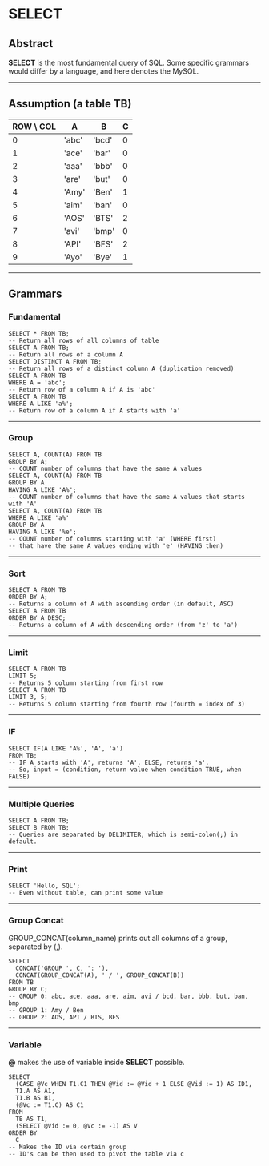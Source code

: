 # SELECT

## Abstract

**SELECT** is the most fundamental query of SQL. Some specific grammars would differ by a language, and here denotes the MySQL. 

---

## Assumption (a table TB)

| ROW \ COL | A     | B     | C    |
| --------- | ----- | ----- | ---- |
| 0         | 'abc' | 'bcd' | 0    |
| 1         | 'ace' | 'bar' | 0    |
| 2         | 'aaa' | 'bbb' | 0    |
| 3         | 'are' | 'but' | 0    |
| 4         | 'Amy' | 'Ben' | 1    |
| 5         | 'aim' | 'ban' | 0    |
| 6         | 'AOS' | 'BTS' | 2    |
| 7         | 'avi' | 'bmp' | 0    |
| 8         | 'API' | 'BFS' | 2    |
| 9         | 'Ayo' | 'Bye' | 1    |

---

## Grammars

### Fundamental

```mysql
SELECT * FROM TB;
-- Return all rows of all columns of table
SELECT A FROM TB;
-- Return all rows of a column A
SELECT DISTINCT A FROM TB;
-- Return all rows of a distinct column A (duplication removed)
SELECT A FROM TB 
WHERE A = 'abc';
-- Return row of a column A if A is 'abc'
SELECT A FROM TB 
WHERE A LIKE 'a%';
-- Return row of a column A if A starts with 'a'
```

---

### Group

```mysql
SELECT A, COUNT(A) FROM TB
GROUP BY A;
-- COUNT number of columns that have the same A values
SELECT A, COUNT(A) FROM TB
GROUP BY A
HAVING A LIKE 'A%';
-- COUNT number of columns that have the same A values that starts with 'A'
SELECT A, COUNT(A) FROM TB
WHERE A LIKE 'a%'
GROUP BY A
HAVING A LIKE '%e';
-- COUNT number of columns starting with 'a' (WHERE first)
-- that have the same A values ending with 'e' (HAVING then)
```



---

### Sort

```mysql
SELECT A FROM TB
ORDER BY A;
-- Returns a column of A with ascending order (in default, ASC)
SELECT A FROM TB
ORDER BY A DESC;
-- Returns a column of A with descending order (from 'z' to 'a')
```

---

### Limit

```mysql
SELECT A FROM TB
LIMIT 5;
-- Returns 5 column starting from first row
SELECT A FROM TB
LIMIT 3, 5;
-- Returns 5 column starting from fourth row (fourth = index of 3)
```

---

### IF

```mysql
SELECT IF(A LIKE 'A%', 'A', 'a')
FROM TB;
-- IF A starts with 'A', returns 'A'. ELSE, returns 'a'. 
-- So, input = (condition, return value when condition TRUE, when FALSE)
```

---

### Multiple Queries

```mysql
SELECT A FROM TB;
SELECT B FROM TB;
-- Queries are separated by DELIMITER, which is semi-colon(;) in default.
```

---

### Print

```mysql
SELECT 'Hello, SQL';
-- Even without table, can print some value
```

---

### Group Concat

GROUP_CONCAT(column_name) prints out all columns of a group, separated by (,). 

```mysql
SELECT
  CONCAT('GROUP ', C, ': '), 
  CONCAT(GROUP_CONCAT(A), ' / ', GROUP_CONCAT(B))
FROM TB
GROUP BY C;
-- GROUP 0: abc, ace, aaa, are, aim, avi / bcd, bar, bbb, but, ban, bmp
-- GROUP 1: Amy / Ben
-- GROUP 2: AOS, API / BTS, BFS
```

---

### Variable

**@** makes the use of variable inside **SELECT** possible. 

```mysql
SELECT
  (CASE @Vc WHEN T1.C1 THEN @Vid := @Vid + 1 ELSE @Vid := 1) AS ID1, 
  T1.A AS A1,
  T1.B AS B1,
  (@Vc := T1.C) AS C1
FROM
  TB AS T1,
  (SELECT @Vid := 0, @Vc := -1) AS V
ORDER BY
  C
-- Makes the ID via certain group
-- ID's can be then used to pivot the table via c
```

